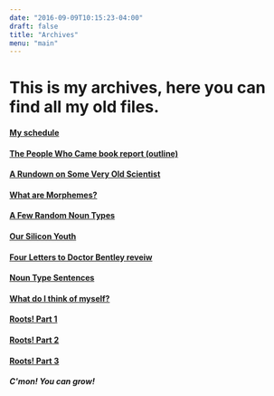 ```yaml
---
date: "2016-09-09T10:15:23-04:00"
draft: false
title: "Archives"
menu: "main"
---
```

# This is my archives, here you can find all my old files.

#### [My schedule](/scedy)
#### [The People Who Came book report (outline)](/pwc)
#### [A Rundown on Some Very Old Scientist](/post/fourth/)
#### [What are Morphemes?](/post/fifth/)
#### [A Few Random Noun Types](/post/first/)
#### [Our Silicon Youth](/post/third/)
#### [Four Letters to Doctor Bentley reveiw](/post/second/)
#### [Noun Type Sentences](/post/nounsen/)
#### [What do I think of myself?](/selfevalution/)
#### [Roots! Part 1](/post/part1/)
#### [Roots! Part 2](/post/part2/)
#### [Roots! Part 3](/post/part3/)

##### C'mon! You can grow!

